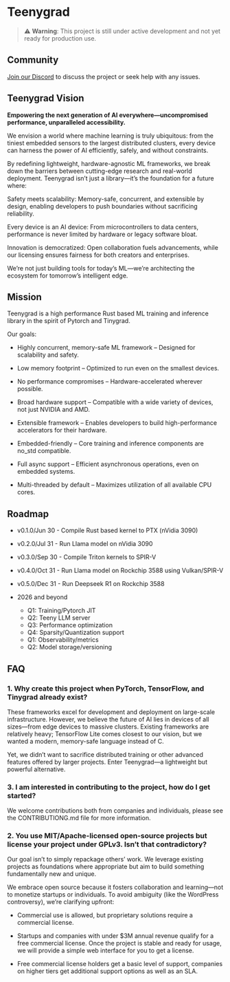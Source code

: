 # Teenygrad

> ⚠️ **Warning**: This project is still under active development and not yet ready for production use.

## Community

[Join our Discord](https://discord.gg/Dvtasac8) to discuss the project or seek help with any issues.

## Teenygrad Vision

**Empowering the next generation of AI everywhere—uncompromised performance, unparalleled accessibility.**

We envision a world where machine learning is truly ubiquitous: from the tiniest embedded sensors to the largest distributed clusters, every device can harness the power of AI efficiently, safely, and without constraints.

By redefining lightweight, hardware-agnostic ML frameworks, we break down the barriers between cutting-edge research and real-world deployment. Teenygrad isn’t just a library—it’s the foundation for a future where:

Safety meets scalability: Memory-safe, concurrent, and extensible by design, enabling developers to push boundaries without sacrificing reliability.

Every device is an AI device: From microcontrollers to data centers, performance is never limited by hardware or legacy software bloat.

Innovation is democratized: Open collaboration fuels advancements, while our licensing ensures fairness for both creators and enterprises.

We’re not just building tools for today’s ML—we’re architecting the ecosystem for tomorrow’s intelligent edge.

## Mission

Teenygrad is a high performance Rust based ML training and inference library in the spirit of Pytorch and Tinygrad.

Our goals:

- Highly concurrent, memory-safe ML framework – Designed for scalability and safety.

- Low memory footprint – Optimized to run even on the smallest devices.

- No performance compromises – Hardware-accelerated wherever possible.

- Broad hardware support – Compatible with a wide variety of devices, not just NVIDIA and AMD.

- Extensible framework – Enables developers to build high-performance accelerators for their hardware.

- Embedded-friendly – Core training and inference components are no_std compatible.

- Full async support – Efficient asynchronous operations, even on embedded systems.

- Multi-threaded by default – Maximizes utilization of all available CPU cores.

## Roadmap

- v0.1.0/Jun 30 - Compile Rust based kernel to PTX (nVidia 3090)

- v0.2.0/Jul 31 - Run Llama model on nVidia 3090

- v0.3.0/Sep 30 - Compile Triton kernels to SPIR-V

- v0.4.0/Oct 31 - Run Llama model on Rockchip 3588 using Vulkan/SPIR-V

- v0.5.0/Dec 31 - Run Deepseek R1 on Rockchip 3588

- 2026 and beyond
  - Q1: Training/Pytorch JIT
  - Q2: Teeny LLM server
  - Q3: Performance optimization
  - Q4: Sparsity/Quantization support
  - Q1: Observability/metrics
  - Q2: Model storage/versioning

## FAQ

### 1. Why create this project when PyTorch, TensorFlow, and Tinygrad already exist?

These frameworks excel for development and deployment on large-scale infrastructure. However, we believe the future of AI lies in devices of all sizes—from edge devices to massive clusters. Existing frameworks are relatively heavy; TensorFlow Lite comes closest to our vision, but we wanted a modern, memory-safe language instead of C.

Yet, we didn’t want to sacrifice distributed training or other advanced features offered by larger projects. Enter Teenygrad—a lightweight but powerful alternative.

### 3. I am interested in contributing to the project, how do I get started?

We welcome contributions both from companies and individuals, please see the CONTRIBUTIONG.md file for more information.

### 2. You use MIT/Apache-licensed open-source projects but license your project under GPLv3. Isn’t that contradictory?

Our goal isn’t to simply repackage others’ work. We leverage existing projects as foundations where appropriate but aim to build something fundamentally new and unique.

We embrace open source because it fosters collaboration and learning—not to monetize startups or individuals. To avoid ambiguity (like the WordPress controversy), we’re clarifying upfront:

- Commercial use is allowed, but proprietary solutions require a commercial license.

- Startups and companies with under $3M annual revenue qualify for a free commercial license. Once the project is stable and ready for usage, we will provide a simple web interface for you to get a license.

- Free commercial license holders get a basic level of support, companies on higher tiers get additional support options as well as an SLA.
